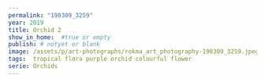 ```yaml
---
permalink: "190309_3259"
year: 2019
title: Orchid 2
show_in_home:  #true or empty
publish: # notyet or blank
image: /assets/p/art-photographs/rokma_art_photography-190309_3259.jpeg
tags:  tropical flora purple orchid colourful flower
serie: Orchids
---
```

